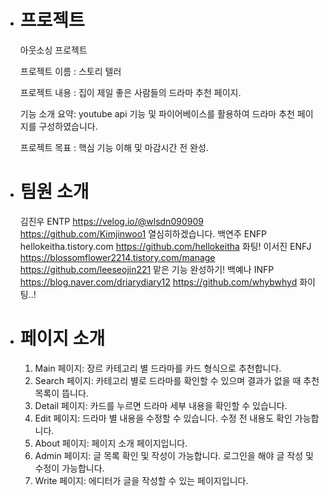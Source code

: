 - # 프로젝트

  아웃소싱 프로젝트

  프로젝트 이름 : 스토리 텔러

  프로젝트 내용 : 집이 제일 좋은 사람들의 드라마 추천 페이지.

  기능 소개 요약: youtube api 기능 및 파이어베이스를 활용하여 드라마 추천 페이지를 구성하였습니다.

  프로젝트 목표 : 핵심 기능 이해 및 마감시간 전 완성.

- # 팀원 소개

  김진우 ENTP https://velog.io/@wlsdn090909 https://github.com/Kimjinwoo1 열심히하겠습니다. 백연주 ENFP hellokeitha.tistory.com https://github.com/hellokeitha 화팅! 이서진 ENFJ https://blossomflower2214.tistory.com/manage https://github.com/leeseojin221 맡은 기능 완성하기! 백예나 INFP https://blog.naver.com/driarydiary12 https://github.com/whybwhyd 화이팅..!

- # 페이지 소개

  1. Main 페이지: 장르 카테고리 별 드라마를 카드 형식으로 추천합니다.
  2. Search 페이지: 카테고리 별로 드라마를 확인할 수 있으며 결과가 없을 때 추천 목록이 뜹니다.
  3. Detail 페이지: 카드를 누르면 드라마 세부 내용을 확인할 수 있습니다.
  4. Edit 페이지: 드라마 별 내용을 수정할 수 있습니다. 수정 전 내용도 확인 가능합니다.
  5. About 페이지: 페이지 소개 페이지입니다.
  6. Admin 페이지: 글 목록 확인 및 작성이 가능합니다. 로그인을 해야 글 작성 및 수정이 가능합니다.
  7. Write 페이지: 에디터가 글을 작성할 수 있는 페이지입니다.


